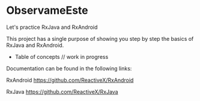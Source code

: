 # ObservameEste
Let's practice RxJava and RxAndroid 

This project has a single purpose of showing you step by step the basics of RxJava and RxAndroid.

- Table of concepts
// work in progress


Documentation can be found in the following links:

RxAndroid
https://github.com/ReactiveX/RxAndroid

RxJava
https://github.com/ReactiveX/RxJava
